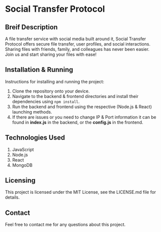 # Social Transfer Protocol

## Breif Description
A file transfer service with social media built around it, Social Transfer Protocol offers secure file transfer, user profiles, and social interactions. Sharing files with friends, family, and colleagues has never been easier. Join us and start sharing your files with ease!

## Installation & Running
Instructions for installing and running the project:

1. Clone the repository onto your device.
2. Navigate to the backend & frontend directories and install their dependencies using `npm install`.
3. Run the backend and frontend using the respective (Node.js & React) launching methods.
4. If there are issues or you need to change IP & Port information it can be found in **index.js** in the backend, or the **config.js** in the frontend.

## Technologies Used
1. JavaScript
2. Node.js
3. React
4. MongoDB

## Licensing
This project is licensed under the MIT License, see the LICENSE.md file for details.

## Contact
Feel free to contact me for any questions about this project.
